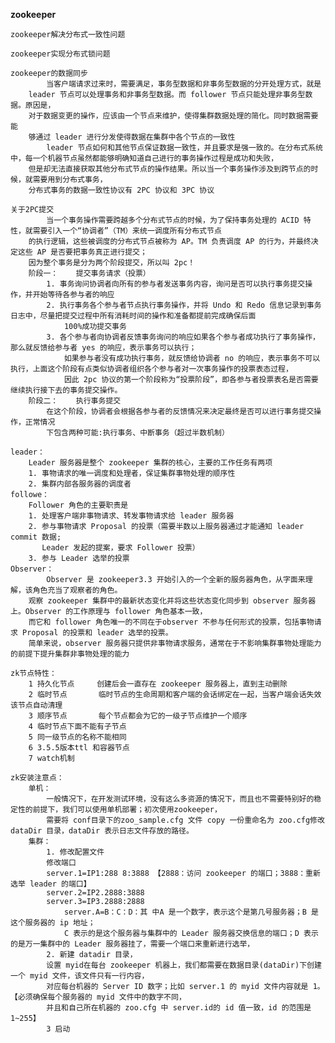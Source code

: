 **zookeeper** 
    
    zookeeper解决分布式一致性问题
        
    zookeeper实现分布式锁问题
        
    zookeeper的数据同步
            当客户端请求过来时，需要满足，事务型数据和非事务型数据的分开处理方式，就是
        leader 节点可以处理事务和非事务型数据。而 follower 节点只能处理非事务型数据。原因是，
        对于数据变更的操作，应该由一个节点来维护，使得集群数据处理的简化。同时数据需要能
        够通过 leader 进行分发使得数据在集群中各个节点的一致性
            leader 节点如何和其他节点保证数据一致性，并且要求是强一致的。在分布式系统中，每一个机器节点虽然都能够明确知道自己进行的事务操作过程是成功和失败，
        但是却无法直接获取其他分布式节点的操作结果。所以当一个事务操作涉及到跨节点的时候，就需要用到分布式事务，
        分布式事务的数据一致性协议有 2PC 协议和 3PC 协议
        
    关于2PC提交
            当一个事务操作需要跨越多个分布式节点的时候，为了保持事务处理的 ACID 特性，就需要引入一个“协调者”（TM）来统一调度所有分布式节点
        的执行逻辑，这些被调度的分布式节点被称为 AP。TM 负责调度 AP 的行为，并最终决定这些 AP 是否要把事务真正进行提交；
        因为整个事务是分为两个阶段提交，所以叫 2pc！
        阶段一：    提交事务请求（投票）
            1. 事务询问协调者向所有的参与者发送事务内容，询问是否可以执行事务提交操作，并开始等待各参与者的响应
            2. 执行事务各个参与者节点执行事务操作，并将 Undo 和 Redo 信息记录到事务日志中，尽量把提交过程中所有消耗时间的操作和准备都提前完成确保后面 
                100%成功提交事务
            3. 各个参与者向协调者反馈事务询问的响应如果各个参与者成功执行了事务操作，那么就反馈给参与者 yes 的响应，表示事务可以执行；
                如果参与者没有成功执行事务，就反馈给协调者 no 的响应，表示事务不可以执行，上面这个阶段有点类似协调者组织各个参与者对一次事务操作的投票表态过程，
                因此 2pc 协议的第一个阶段称为“投票阶段”，即各参与者投票表名是否需要继续执行接下去的事务提交操作。
        阶段二：    执行事务提交
            在这个阶段，协调者会根据各参与者的反馈情况来决定最终是否可以进行事务提交操作，正常情况
            下包含两种可能:执行事务、中断事务（超过半数机制）
            
    leader：
        Leader 服务器是整个 zookeeper 集群的核心，主要的工作任务有两项
        1. 事物请求的唯一调度和处理者，保证集群事物处理的顺序性
        2. 集群内部各服务器的调度者
    followe：
        Follower 角色的主要职责是
        1. 处理客户端非事物请求、转发事物请求给 leader 服务器
        2. 参与事物请求 Proposal 的投票（需要半数以上服务器通过才能通知 leader commit 数据; 
           Leader 发起的提案，要求 Follower 投票）
        3. 参与 Leader 选举的投票    
    Observer：
            Observer 是 zookeeper3.3 开始引入的一个全新的服务器角色，从字面来理解，该角色充当了观察者的角色。
        观察 zookeeper 集群中的最新状态变化并将这些状态变化同步到 observer 服务器上。Observer 的工作原理与 follower 角色基本一致，
        而它和 follower 角色唯一的不同在于observer 不参与任何形式的投票，包括事物请求 Proposal 的投票和 leader 选举的投票。
        简单来说，observer 服务器只提供非事物请求服务，通常在于不影响集群事物处理能力的前提下提升集群非事物处理的能力
        
    zk节点特性：
        1 持久化节点     创建后会一直存在 zookeeper 服务器上，直到主动删除
        2 临时节点       临时节点的生命周期和客户端的会话绑定在一起，当客户端会话失效该节点自动清理
        3 顺序节点       每个节点都会为它的一级子节点维护一个顺序   
        4 临时节点下面不能有子节点
        5 同一级节点的名称不能相同
        6 3.5.5版本ttl 和容器节点
        7 watch机制
        
    zk安装注意点：
        单机：
            一般情况下，在开发测试环境，没有这么多资源的情况下，而且也不需要特别好的稳定性的前提下，我们可以使用单机部署；初次使用zookeeper，
            需要将 conf目录下的zoo_sample.cfg 文件 copy 一份重命名为 zoo.cfg修改 dataDir 目录，dataDir 表示日志文件存放的路径。
        集群：
            1. 修改配置文件
            修改端口
            server.1=IP1:288 8:3888 【2888：访问 zookeeper 的端口；3888：重新选举 leader 的端口】
            server.2=IP2.2888:3888
            server.3=IP3.2888:2888
                server.A=B：C：D：其 中A 是一个数字，表示这个是第几号服务器；B 是这个服务器的 ip 地址；
                C 表示的是这个服务器与集群中的 Leader 服务器交换信息的端口；D 表示的是万一集群中的 Leader 服务器挂了，需要一个端口来重新进行选举，
            2. 新建 datadir 目录，
            设置 myid在每台 zookeeper 机器上，我们都需要在数据目录(dataDir)下创建一个 myid 文件，该文件只有一行内容，
            对应每台机器的 Server ID 数字；比如 server.1 的 myid 文件内容就是 1。【必须确保每个服务器的 myid 文件中的数字不同，
            并且和自己所在机器的 zoo.cfg 中 server.id的 id 值一致，id 的范围是 1~255】
            3 启动
            
            
            
            
            
            
            
            
            
            
            
                
        
